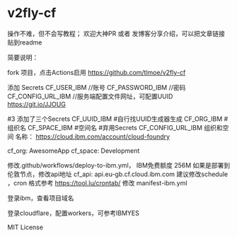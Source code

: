 # v2fly-cf
操作不难，但不会写教程；
欢迎大神PR 或者 发博客分享介绍，可以把文章链接贴到readme

简要说明：

fork 项目，点击Actions启用
https://github.com/tlmoe/v2fly-cf



添加 Secrets
CF_USER_IBM //账号
CF_PASSWORD_IBM //密码
CF_CONFIG_URL_IBM //服务端配置文件网址，可配置UUID https://git.io/JJOUG

#3
添加了三个Secrets
CF_UUID_IBM #自行找UUID生成器生成
CF_ORG_IBM #组织名
CF_SPACE_IBM #空间名
#弃用Secrets CF_CONFIG_URL_IBM
组织和空间 名称： https://cloud.ibm.com/account/cloud-foundry

cf_org: AwesomeApp
cf_space: Development

修改.github/workflows/deploy-to-ibm.yml，
IBM免费额度 256M
如果是部署到伦敦节点，修改api地址 cf_api: api.eu-gb.cf.cloud.ibm.com
建议修改schedule ，cron 格式参考 https://tool.lu/crontab/
修改 manifest-ibm.yml

登录ibm，查看项目域名

登录cloudflare，配置workers，可参考IBMYES

MIT License

